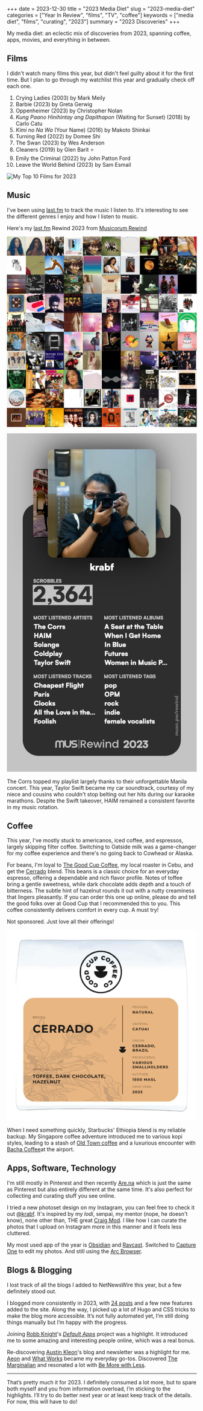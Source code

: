 +++
date = 2023-12-30
title = "2023 Media Diet"
slug = "2023-media-diet"
categories = ["Year In Review", "films", "TV", "coffee"]
keywords = ["media diet", "films", "curating", "2023"]
summary = "2023 Discoveries"
+++

My media diet: an eclectic mix of discoveries from 2023, spanning coffee, apps, movies, and everything in between.

## Films

I didn't watch many films this year, but didn't feel guilty about it for the first time. But I plan to go through my watchlist this year and gradually check off each one.

1. Crying Ladies (2003) by Mark Meily
2. Barbie (2023) by Greta Gerwig
3. Oppenheimer (2023) by Christopher Nolan
4. *Kung Paano Hinihintay ang Dapithapon* (Waiting for Sunset) (2018) by Carlo Catu
5. *Kimi no Na Wa* (Your Name) (2016) by Makoto Shinkai
6. Turning Red (2022) by Domee Shi
7. The Swan (2023) by Wes Anderson
8. Cleaners (2019) by Glen Barit ⭐
9. Emily the Criminal (2022) by John Patton Ford
10. Leave the World Behind (2023) by Sam Esmail

![My Top 10 Films for 2023](media-diet-movies-2023-1.jpg "My Top 10 Films for 2023")

## Music

I've been using [last.fm](http://last.fm/) to track the music I listen to. It's interesting to see the different genres I enjoy and how I listen to music.

Here's my [last.fm](http://last.fm/) Rewind 2023 from [Musicorum Rewind](https://rewind.musicorumapp.com/?ref=krabf.com)

![last.fm 2023 Rewind Top Albums Collage](Musicorum-Rewind-collage.jpg "last.fm 2023 Rewind Top Albums Collage")

![last.fm 2023 Rewind](last-fm-2023-rewind.jpg "last.fm 2023 Rewind")

The Corrs topped my playlist largely thanks to their unforgettable Manila concert. This year, Taylor Swift became my car soundtrack, courtesy of my niece and cousins who couldn't stop belting out her hits during our karaoke marathons. Despite the Swift takeover, HAIM remained a consistent favorite in my music rotation.

## Coffee

This year, I've mostly stuck to americanos, iced coffee, and espressos, largely skipping filter coffee. Switching to Oatside milk was a game-changer for my coffee experience and there's no going back to Cowhead or Alaska.

For beans, I'm loyal to [The Good Cup Coffee](https://goodcup.ph/?ref=krabf.com), my local roaster in Cebu, and get the [Cerrado](https://goodcup.ph/collections/best-sellers/products/brazil-cerrado/?ref=krabf.com) blend. This beans is a classic choice for an everyday espresso, offering a dependable and rich flavor profile. Notes of toffee bring a gentle sweetness, while dark chocolate adds depth and a touch of bitterness. The subtle hint of hazelnut rounds it out with a nutty creaminess that lingers pleasantly. If you can order this one up online, please do and tell the good folks over at Good Cup that I recommended this to you. This coffee consistently delivers comfort in every cup. A must try!

Not sponsored. Just love all their offerings!

![last.fm 2023 Rewind](cerrado-good-cup-coffee.webp "Brazil Cerrado from The Good Cup Coffee")

When I need something quickly, Starbucks' Ethiopia blend is my reliable backup. My Singapore coffee adventure introduced me to various kopi styles, leading to a stash of [Old Town coffee](https://www.oldtown.com.my/our-coffee/) and a luxurious encounter with [Bacha Coffee](https://bachacoffee.com/)at the airport.

## Apps, Software, Technology

I'm still mostly in Pinterest and then recently [Are.na](https://www.are.na/) which is just the same as Pinterest but also entirely different at the same time. It's also perfect for collecting and curating stuff you see online.

I tried a new photoset design on my Instagram, you can feel free to check it out [@krabf](https://www.instagram.com/krabf). It's inspired by my *lodi*, senpai, my mentor (nope, he doesn't know), none other than, THE great [Craig Mod](https://craigmod.com/?ref=krabf.com). I like how I can curate the photos that I upload on Instagram more in this manner and it feels less cluttered.

My most used app of the year is [Obsidian](https://obsidian.md/?ref=krabf.com) and [Raycast](https://www.raycast.com/?ref=krabf.com). Switched to [Capture One](https://www.captureone.com/en) to edit my photos. And still using the [Arc Browser](https://arc.net/).

## Blogs & Blogging

I lost track of all the blogs I added to NetNewsWire this year, but a few definitely stood out.  

I blogged more consistently in 2023, with [24 posts](https://krabf.com/blog/) and a few new features added to the site. Along the way, I picked up a lot of Hugo and CSS tricks to make the blog more accessible. It’s not fully automated yet, I’m still doing things manually but I’m happy with the progress.  

Joining [Robb Knight](https://rknight.me/)'s *[Default Apps](https://defaults.rknight.me/?ref=krabf.com)* project was a highlight. It introduced me to some amazing and interesting people online, which was a real bonus.  

Re-discovering [Austin Kleon](https://austinkleon.com/?ref=krabf.com)'s blog and newsletter was a highlight for me. [Aeon](https://aeon.co/?ref=krabf.com) and [What Works](https://www.whatworks.fyi/?ref=krabf.com) became my everyday go-tos. Discovered [The Marginalian](https://www.themarginalian.org/?ref=krabf.com) and resonated a lot with [Be More with Less](https://bemorewithless.com/?ref=krabf.com).

---

That’s pretty much it for 2023. I definitely consumed a lot more, but to spare both myself and you from information overload, I’m sticking to the highlights. I’ll try to do better next year or at least keep track of the details. For now, this will have to do!